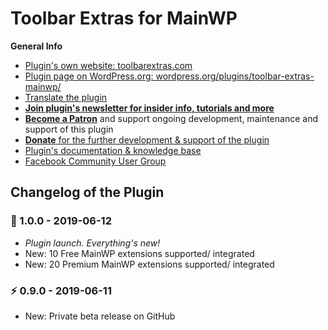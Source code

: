 # Toolbar Extras for MainWP

**General Info**

* [Plugin's own website: toolbarextras.com](https://toolbarextras.com/)
* [Plugin page on WordPress.org: wordpress.org/plugins/toolbar-extras-mainwp/](https://wordpress.org/plugins/toolbar-extras-mainwp/)
* [Translate the plugin](https://translate.wordpress.org/projects/wp-plugins/toolbar-extras-mainwp)
* [**Join plugin's newsletter for insider info, tutorials and more**](https://eepurl.com/gbAUUn)
* [**Become a Patron**](https://www.patreon.com/deckerweb) and support ongoing development, maintenance and support of this plugin
* [**Donate** for the further development & support of the plugin](https://www.paypal.me/deckerweb)
* [Plugin's documentation & knowledge base](https://toolbarextras.com/docs-category/mainwp-addon/)
* [Facebook Community User Group](https://www.facebook.com/groups/ToolbarExtras/)

## Changelog of the Plugin

### 🎉 1.0.0 - 2019-06-12

* *Plugin launch. Everything's new!*
* New: 10 Free MainWP extensions supported/ integrated
* New: 20 Premium MainWP extensions supported/ integrated


### ⚡ 0.9.0 - 2019-06-11

* New: Private beta release on GitHub
